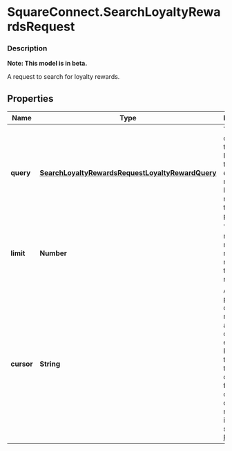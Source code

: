 # SquareConnect.SearchLoyaltyRewardsRequest

### Description
**Note: This model is in beta.**

A request to search for loyalty rewards.

## Properties
Name | Type | Description | Notes
------------ | ------------- | ------------- | -------------
**query** | [**SearchLoyaltyRewardsRequestLoyaltyRewardQuery**](SearchLoyaltyRewardsRequestLoyaltyRewardQuery.md) | The search criteria for the request.  If empty, the endpoint retrieves all loyalty rewards in the loyalty program. | [optional] 
**limit** | **Number** | The maximum number of results to return in the response. | [optional] 
**cursor** | **String** | A pagination cursor returned by a previous call to  this endpoint. Provide this to retrieve the next set of  results for the original query. For more information,  see [Pagination](https://developer.squareup.com/docs/docs/basics/api101/pagination). | [optional] 


